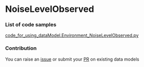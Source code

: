 # NoiseLevelObserved

### List of code samples 

<!-- 50-List of code -->

<!-- [code entry](link) -->
[code_for_using_dataModel.Environment_NoiseLevelObserved.py](https://github.com/smart-data-models/dataModel.Environment/blob/master/NoiseLevelObserved/code/code_for_using_dataModel.Environment_NoiseLevelObserved.py)


<!-- /50-List of code -->

### Contribution
You can raise an [issue](https://github.com/smart-data-models/dataModel.Environment/issues) or submit your [PR](https://github.com/smart-data-models/dataModel.Environment/pulls) on existing data models

